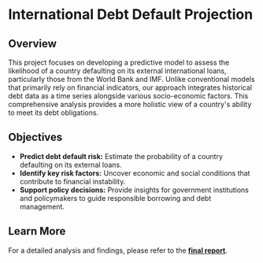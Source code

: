 # International Debt Default Projection  

## Overview  

This project focuses on developing a predictive model to assess the likelihood of a country defaulting on its external international loans, particularly those from the World Bank and IMF. Unlike conventional models that primarily rely on financial indicators, our approach integrates historical debt data as a time series alongside various socio-economic factors. This comprehensive analysis provides a more holistic view of a country's ability to meet its debt obligations.  

## Objectives  

- **Predict debt default risk:** Estimate the probability of a country defaulting on its external loans.  
- **Identify key risk factors:** Uncover economic and social conditions that contribute to financial instability.  
- **Support policy decisions:** Provide insights for government institutions and policymakers to guide responsible borrowing and debt management.  

## Learn More  

For a detailed analysis and findings, please refer to the **[final report](./final_report.pdf)**.  
